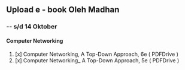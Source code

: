 ## Upload e - book Oleh Madhan

### -- s/d 14 Oktober

#### Computer Networking

1. [x] Computer Networking, A Top-Down Approach, 6e ( PDFDrive )
2. [x] Computer Networking_ A Top-Down Approach, 5e ( PDFDrive )